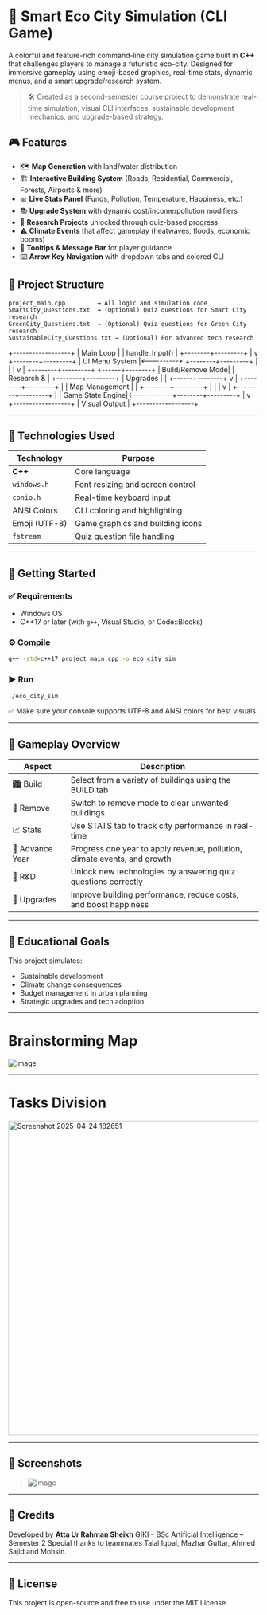 # 🌱 Smart Eco City Simulation (CLI Game)

A colorful and feature-rich command-line city simulation game built in **C++** that challenges players to manage a futuristic eco-city. Designed for immersive gameplay using emoji-based graphics, real-time stats, dynamic menus, and a smart upgrade/research system.

> 🛠 Created as a second-semester course project to demonstrate real-time simulation, visual CLI interfaces, sustainable development mechanics, and upgrade-based strategy.


## 🎮 Features
* 🗺 **Map Generation** with land/water distribution
* 🏗 **Interactive Building System** (Roads, Residential, Commercial, Forests, Airports & more)
* 📊 **Live Stats Panel** (Funds, Pollution, Temperature, Happiness, etc.)
* 📚 **Upgrade System** with dynamic cost/income/pollution modifiers
* 🔬 **Research Projects** unlocked through quiz-based progress
* ⚠️ **Climate Events** that affect gameplay (heatwaves, floods, economic booms)
* 💬 **Tooltips & Message Bar** for player guidance
* ⌨️ **Arrow Key Navigation** with dropdown tabs and colored CLI


## 📁 Project Structure
```
project_main.cpp         → All logic and simulation code
SmartCity_Questions.txt  → (Optional) Quiz questions for Smart City research
GreenCity_Questions.txt  → (Optional) Quiz questions for Green City research
SustainableCity_Questions.txt → (Optional) For advanced tech research
```
+------------------+
|  Main Loop       |
|  handle_Input()  |
+--------+---------+
         |
         v
+--------+---------+
| UI Menu System   |<---------+
+--------+---------+          |
         |                    |
         v                    |
+--------+---------+   +------+--------+
| Build/Remove Mode|   | Research &    |
+--------+---------+   | Upgrades      |
         |             +------+--------+
         v                    |
+--------+---------+          |
| Map Management   |          |
+--------+---------+          |
         |                    |
         v                    |
+--------+---------+          |
| Game State Engine|<---------+
+--------+---------+
         |
         v
+------------------+
| Visual Output    |
+------------------+

---

## 🔧 Technologies Used

| Technology    | Purpose                          |
| ------------- | -------------------------------- |
| **C++**       | Core language                    |
| `windows.h`   | Font resizing and screen control |
| `conio.h`     | Real-time keyboard input         |
| ANSI Colors   | CLI coloring and highlighting    |
| Emoji (UTF-8) | Game graphics and building icons |
| `fstream`     | Quiz question file handling      |

---

## 🚀 Getting Started

### ✅ Requirements

* Windows OS
* C++17 or later (with `g++`, Visual Studio, or Code::Blocks)

### ⚙️ Compile

```bash
g++ -std=c++17 project_main.cpp -o eco_city_sim
```

### ▶️ Run

```bash
./eco_city_sim
```

✅ Make sure your console supports UTF-8 and ANSI colors for best visuals.

---

## 🧠 Gameplay Overview

| Aspect          | Description                                                               |
| --------------- | ------------------------------------------------------------------------- |
| 🏙 Build        | Select from a variety of buildings using the BUILD tab                    |
| 🧹 Remove       | Switch to remove mode to clear unwanted buildings                         |
| 📈 Stats        | Use STATS tab to track city performance in real-time                      |
| 🚀 Advance Year | Progress one year to apply revenue, pollution, climate events, and growth |
| 🔬 R\&D         | Unlock new technologies by answering quiz questions correctly             |
| 🔧 Upgrades     | Improve building performance, reduce costs, and boost happiness           |

---

## 🌿 Educational Goals

This project simulates:

* Sustainable development
* Climate change consequences
* Budget management in urban planning
* Strategic upgrades and tech adoption

---
# Brainstorming Map
![image](https://github.com/user-attachments/assets/41bd8aae-0cb1-42b9-96ab-6d00a2664fec)


---
# Tasks Division
<img width="631" alt="Screenshot 2025-04-24 182651" src="https://github.com/user-attachments/assets/70cd911a-4281-4c19-bb4f-995a88d7445e" />

---

## 📸 Screenshots

> ![image](https://github.com/user-attachments/assets/c8ee2dc6-e363-4bc7-9ae4-455f6ddfddcb)


---

## 🙌 Credits

Developed by **Atta Ur Rahman Sheikh**
GIKI – BSc Artificial Intelligence – Semester 2
Special thanks to teammates Talal Iqbal, Mazhar Guftar, Ahmed Sajid and Mohsin.

---

## 📜 License

This project is open-source and free to use under the MIT License.

